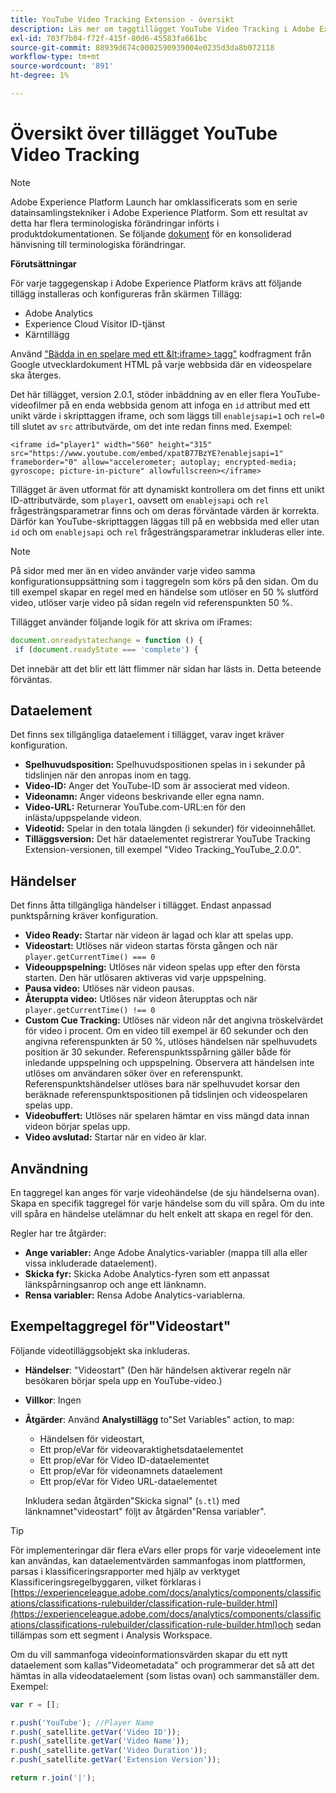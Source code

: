 ```yaml
---
title: YouTube Video Tracking Extension - översikt
description: Läs mer om taggtillägget YouTube Video Tracking i Adobe Experience Platform.
exl-id: 703f7b04-f72f-415f-80d6-45583fa661bc
source-git-commit: 88939d674c0002590939004e0235d3da8b072118
workflow-type: tm+mt
source-wordcount: '891'
ht-degree: 1%

---
```


# Översikt över tillägget YouTube Video Tracking

>[!NOTE]
>
>Adobe Experience Platform Launch har omklassificerats som en serie datainsamlingstekniker i Adobe Experience Platform. Som ett resultat av detta har flera terminologiska förändringar införts i produktdokumentationen. Se följande [dokument](../../../term-updates.md) för en konsoliderad hänvisning till terminologiska förändringar.

**Förutsättningar**

För varje taggegenskap i Adobe Experience Platform krävs att följande tillägg installeras och konfigureras från skärmen Tillägg:

* Adobe Analytics
* Experience Cloud Visitor ID-tjänst
* Kärntillägg

Använd [&quot;Bädda in en spelare med ett \&lt;iframe> tagg&quot;](https://developers.google.com/youtube/player_parameters#Manual_IFrame_Embeds) kodfragment från Google utvecklardokument HTML på varje webbsida där en videospelare ska återges.

Det här tillägget, version 2.0.1, stöder inbäddning av en eller flera YouTube-videofilmer på en enda webbsida genom att infoga en `id` attribut med ett unikt värde i skripttaggen iframe, och som läggs till `enablejsapi=1` och `rel=0` till slutet av `src` attributvärde, om det inte redan finns med. Exempel:

`<iframe id="player1" width="560" height="315" src="https://www.youtube.com/embed/xpatB77BzYE?enablejsapi=1" frameborder="0" allow="accelerometer; autoplay; encrypted-media; gyroscope; picture-in-picture" allowfullscreen></iframe>`

Tillägget är även utformat för att dynamiskt kontrollera om det finns ett unikt ID-attributvärde, som `player1`, oavsett om `enablejsapi` och `rel` frågesträngsparametrar finns och om deras förväntade värden är korrekta. Därför kan YouTube-skripttaggen läggas till på en webbsida med eller utan `id` och om `enablejsapi` och `rel` frågesträngsparametrar inkluderas eller inte.

>[!NOTE]
>
>På sidor med mer än en video använder varje video samma konfigurationsuppsättning som i taggregeln som körs på den sidan. Om du till exempel skapar en regel med en händelse som utlöser en 50 % slutförd video, utlöser varje video på sidan regeln vid referenspunkten 50 %.

Tillägget använder följande logik för att skriva om iFrames:

```javascript
document.onreadystatechange = function () {
 if (document.readyState === 'complete') {
```

Det innebär att det blir ett lätt flimmer när sidan har lästs in. Detta beteende förväntas.

## Dataelement

Det finns sex tillgängliga dataelement i tillägget, varav inget kräver konfiguration.

* **Spelhuvudsposition:** Spelhuvudspositionen spelas in i sekunder på tidslinjen när den anropas inom en tagg.
* **Video-ID:** Anger det YouTube-ID som är associerat med videon.
* **Videonamn:** Anger videons beskrivande eller egna namn.
* **Video-URL:** Returnerar YouTube.com-URL:en för den inlästa/uppspelande videon.
* **Videotid:** Spelar in den totala längden (i sekunder) för videoinnehållet.
* **Tilläggsversion:** Det här dataelementet registrerar YouTube Tracking Extension-versionen, till exempel &quot;Video Tracking_YouTube_2.0.0&quot;.

## Händelser

Det finns åtta tillgängliga händelser i tillägget. Endast anpassad punktspårning kräver konfiguration.

* **Video Ready:** Startar när videon är lagad och klar att spelas upp.
* **Videostart:** Utlöses när videon startas första gången och när `player.getCurrentTime() === 0`
* **Videouppspelning:** Utlöses när videon spelas upp efter den första starten. Den här utlösaren aktiveras vid varje uppspelning.
* **Pausa video:** Utlöses när videon pausas.
* **Återuppta video:** Utlöses när videon återupptas och när `player.getCurrentTime() !== 0`
* **Custom Cue Tracking:** Utlöses när videon når det angivna tröskelvärdet för video i procent. Om en video till exempel är 60 sekunder och den angivna referenspunkten är 50 %, utlöses händelsen när spelhuvudets position är 30 sekunder. Referenspunktsspårning gäller både för inledande uppspelning och uppspelning. Observera att händelsen inte utlöses om användaren söker över en referenspunkt. Referenspunktshändelser utlöses bara när spelhuvudet korsar den beräknade referenspunktspositionen på tidslinjen och videospelaren spelas upp.
* **Videobuffert:** Utlöses när spelaren hämtar en viss mängd data innan videon börjar spelas upp.
* **Video avslutad:** Startar när en video är klar.

## Användning

En taggregel kan anges för varje videohändelse (de sju händelserna ovan). Skapa en specifik taggregel för varje händelse som du vill spåra. Om du inte vill spåra en händelse utelämnar du helt enkelt att skapa en regel för den.

Regler har tre åtgärder:

* **Ange variabler:** Ange Adobe Analytics-variabler (mappa till alla eller vissa inkluderade dataelement).
* **Skicka fyr:** Skicka Adobe Analytics-fyren som ett anpassat länkspårningsanrop och ange ett länknamn.
* **Rensa variabler:** Rensa Adobe Analytics-variablerna.

## Exempeltaggregel för&quot;Videostart&quot;

Följande videotilläggsobjekt ska inkluderas.

* **Händelser**: &quot;Videostart&quot; (Den här händelsen aktiverar regeln när besökaren börjar spela upp en YouTube-video.)

* **Villkor**: Ingen

* **Åtgärder**: Använd **Analystillägg** to&quot;Set Variables&quot; action, to map:

   * Händelsen för videostart,
   * Ett prop/eVar för videovaraktighetsdataelementet
   * Ett prop/eVar för Video ID-dataelementet
   * Ett prop/eVar för videonamnets dataelement
   * Ett prop/eVar för Video URL-dataelementet

   Inkludera sedan åtgärden&quot;Skicka signal&quot; (`s.tl`) med länknamnet&quot;videostart&quot; följt av åtgärden&quot;Rensa variabler&quot;.

>[!TIP]
> 
>För implementeringar där flera eVars eller props för varje videoelement inte kan användas, kan dataelementvärden sammanfogas inom plattformen, parsas i klassificeringsrapporter med hjälp av verktyget Klassificeringsregelbyggaren, vilket förklaras i [https://experienceleague.adobe.com/docs/analytics/components/classifications/classifications-rulebuilder/classification-rule-builder.html](https://experienceleague.adobe.com/docs/analytics/components/classifications/classifications-rulebuilder/classification-rule-builder.html)och sedan tillämpas som ett segment i Analysis Workspace.

Om du vill sammanfoga videoinformationsvärden skapar du ett nytt dataelement som kallas&quot;Videometadata&quot; och programmerar det så att det hämtas in alla videodataelement (som listas ovan) och sammanställer dem. Exempel:

```javascript
var r = [];

r.push('YouTube'); //Player Name
r.push(_satellite.getVar('Video ID'));
r.push(_satellite.getVar('Video Name'));
r.push(_satellite.getVar('Video Duration'));
r.push(_satellite.getVar('Extension Version'));

return r.join('|');
```
